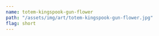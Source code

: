 ```yaml
---
name: totem-kingspook-gun-flower
path: "/assets/img/art/totem-kingspook-gun-flower.jpg"
flag: short
---
```

